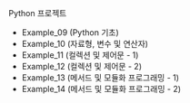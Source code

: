 Python 프로젝트
- Example_09 (Python 기초)
- Example_10 (자료형, 변수  및 연산자)
- Example_11 (컬렉션 및 제어문 - 1)
- Example_12 (컬렉션 및 제어문 - 2)
- Example_13 (메서드 및 모듈화 프로그래밍 - 1)
- Example_14 (메서드 및 모듈화 프로그래밍 - 2)